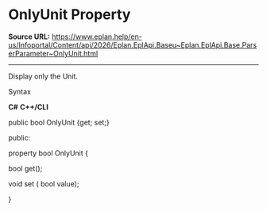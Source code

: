 # OnlyUnit Property

**Source URL:** https://www.eplan.help/en-us/Infoportal/Content/api/2026/Eplan.EplApi.Baseu~Eplan.EplApi.Base.ParserParameter~OnlyUnit.html

---

Display only the Unit.

Syntax

**C#**
**C++/CLI**


public bool OnlyUnit {get; set;}

public:

property bool OnlyUnit {

   bool get();

   void set (    bool value);

}


